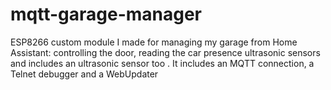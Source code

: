 # mqtt-garage-manager
ESP8266 custom module I made for managing my garage from Home Assistant: controlling the door, reading the car presence ultrasonic sensors and includes an ultrasonic sensor too . It includes an MQTT connection, a Telnet debugger and a WebUpdater
